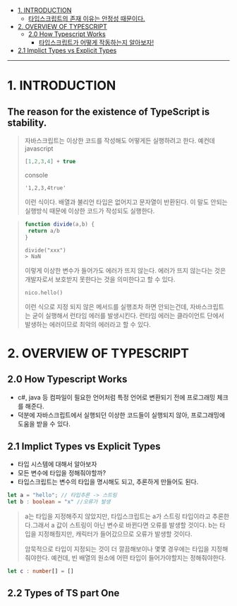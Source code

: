 - [1. INTRODUCTION](#1-introduction)
  * [타입스크립트의 존재 이유는 안정성 때문이다.](#-----------------------)
- [2. OVERVIEW OF TYPESCRIPT](#2-overview-of-typescript)
  * [2.0 How Typescript Works](#20-how-typescript-works)
    + [타입스크립트가 어떻게 작동하는지 알아보자!](#-----------------------)
- [2.1 Implict Types vs Explicit Types](#21-implict-types-vs-explicit-types)

---
# 1. INTRODUCTION

## The reason for the existence of TypeScript is stability.
> 자바스크립트는 이상한 코드를 작성해도 어떻게든 실행하려고 한다.
> 예컨데   
> javascript
> ~~~js
> [1,2,3,4] + true
> ~~~
> console
> ~~~console
> '1,2,3,4true'
> ~~~
> 이런 식이다. 배열과 불리언 타입은 없어지고 문자열이 반환된다.
> 이 말도 안되는 실행방식 때문에 이상한 코드가 작성되도 실행한다.

> ~~~js
> function divide(a,b) {
>  return a/b  
>}
> ~~~
> ~~~console
> divide("xxx")
> > NaN
> ~~~
> 이렇게 이상한 변수가 들어가도 에러가 뜨지 않는다.
> 에러가 뜨지 않는다는 것은 개발자로서 보호받지 못한다는 것을 의미한다고 할 수 있다.
> ~~~
> nico.hello()
> ~~~
> 이런 식으로 지정 되지 않은 메서드를 실행조차 하면 안되는건데, 자바스크립트는 굳이 실행해서 런타임 에러를 발생시킨다. 런타임 에러는 클라이언트 단에서 발생하는 에러이므로 최악의 에러라고 할 수 있다.


# 2. OVERVIEW OF TYPESCRIPT
## 2.0 How Typescript Works

- c#, java 등 컴파일이 필요한 언어처럼 특정 언어로 변환되기 전에 프로그래밍 체크를 해준다.
- 덕분에 자바스크립트에서 실행되던 이상한 코드들이 실행되지 않아, 프로그래밍에 도움을 받을 수 있다.

## 2.1 Implict Types vs Explicit Types

- 타입 시스템에 대해서 알아보자
- 모든 변수에 타입을 정해줘야할까?
- 타입스크립트는 변수의 타입을 명시해도 되고, 추론하게 만들어도 된다.

~~~ts
let a = "hello"; // 타입추론 -> 스트링
let b : boolean = "x" //오류가 발생
~~~
> a는 타입을 지정해주지 않았지만, 타입스크립트는 a가 스트링 타입이라고 추론한다.그래서 a 값이 스트링이 아닌 변수로 바뀐다면 오류를 발생할 것이다. b는 타입을 지정해줬지만, 캐릭터가 들어갔으므로 오류가 발생할 것이다.
>
> 암묵적으로 타입이 지정되는 것이 더 깔끔해보이나 몇몇 경우에는 타입을 지정해줘야한다. 예컨데, 빈 배열의 원소에 어떤 타입이 들어가야할지는 정해줘야한다.
~~~ts
let c : number[] = []
~~~

## 2.2 Types of TS part One
